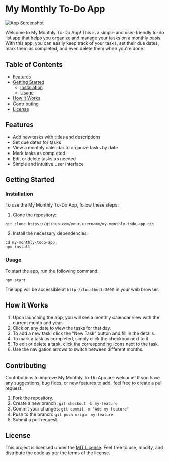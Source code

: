 # My Monthly To-Do App

![App Screenshot](screenshot.png)

Welcome to My Monthly To-Do App! This is a simple and user-friendly to-do list app that helps you organize and manage your tasks on a monthly basis. With this app, you can easily keep track of your tasks, set their due dates, mark them as completed, and even delete them when you're done.

## Table of Contents
- [Features](#features)
- [Getting Started](#getting-started)
  - [Installation](#installation)
  - [Usage](#usage)
- [How it Works](#how-it-works)
- [Contributing](#contributing)
- [License](#license)

## Features
- Add new tasks with titles and descriptions
- Set due dates for tasks
- View a monthly calendar to organize tasks by date
- Mark tasks as completed
- Edit or delete tasks as needed
- Simple and intuitive user interface

## Getting Started

### Installation
To use the My Monthly To-Do App, follow these steps:

1. Clone the repository:
```
git clone https://github.com/your-username/my-monthly-todo-app.git
```

2. Install the necessary dependencies:
```
cd my-monthly-todo-app
npm install
```

### Usage
To start the app, run the following command:
```
npm start
```

The app will be accessible at `http://localhost:3000` in your web browser.

## How it Works
1. Upon launching the app, you will see a monthly calendar view with the current month and year.
2. Click on any date to view the tasks for that day.
3. To add a new task, click the "New Task" button and fill in the details.
4. To mark a task as completed, simply click the checkbox next to it.
5. To edit or delete a task, click the corresponding icons next to the task.
6. Use the navigation arrows to switch between different months.

## Contributing
Contributions to improve My Monthly To-Do App are welcome! If you have any suggestions, bug fixes, or new features to add, feel free to create a pull request.

1. Fork the repository.
2. Create a new branch: `git checkout -b my-feature`
3. Commit your changes: `git commit -m "Add my feature"`
4. Push to the branch: `git push origin my-feature`
5. Submit a pull request.

## License
This project is licensed under the [MIT License](LICENSE). Feel free to use, modify, and distribute the code as per the terms of the license.
